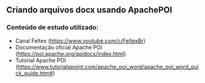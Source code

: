 ## Criando arquivos docx usando ApachePOI

### Conteúdo de estudo utilizado: 
- Canal Feltex (https://www.youtube.com/c/FeltexBr)
- Documentação oficial Apache POI (https://poi.apache.org/apidocs/index.html)
- Tutorial Apache POI (https://www.tutorialspoint.com/apache_poi_word/apache_poi_word_quick_guide.htm#)